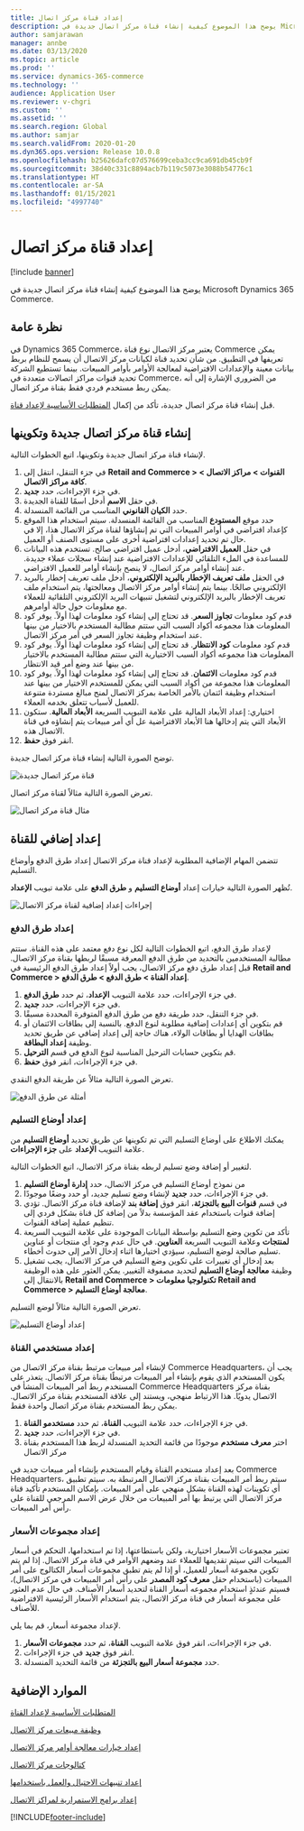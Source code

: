 ```yaml
---
title: إعداد قناة مركز اتصال
description: يوضح هذا الموضوع كيفية إنشاء قناة مركز اتصال جديدة في Microsoft Dynamics 365 Commerce.
author: samjarawan
manager: annbe
ms.date: 03/13/2020
ms.topic: article
ms.prod: ''
ms.service: dynamics-365-commerce
ms.technology: ''
audience: Application User
ms.reviewer: v-chgri
ms.custom: ''
ms.assetid: ''
ms.search.region: Global
ms.author: samjar
ms.search.validFrom: 2020-01-20
ms.dyn365.ops.version: Release 10.0.8
ms.openlocfilehash: b25626dafc07d576699ceba3cc9ca691db45cb9f
ms.sourcegitcommit: 38d40c331c8894acb7b119c5073e3088b54776c1
ms.translationtype: HT
ms.contentlocale: ar-SA
ms.lasthandoff: 01/15/2021
ms.locfileid: "4997740"
---
```

# <a name="set-up-a-call-center-channel"></a>إعداد قناة مركز اتصال


[!include [banner](includes/banner.md)]

يوضح هذا الموضوع كيفية إنشاء قناة مركز اتصال جديدة في Microsoft Dynamics 365 Commerce.

## <a name="overview"></a>نظرة عامة


في Dynamics 365 Commerce، يعتبر مركز الاتصال نوع قناة Commerce يمكن تعريفها في التطبيق. من شأن تحديد قناة لكيانات مركز الاتصال أن يسمح للنظام بربط بيانات معينة والإعدادات الافتراضية لمعالجة الأوامر بأوامر المبيعات. بينما تستطيع الشركة تحديد قنوات مراكز اتصالات متعددة في Commerce، من الضروري الإشارة إلى أنه يمكن ربط مستخدم فردي فقط بقناة مركز اتصال. 

قبل إنشاء قناة مركز اتصال جديدة، تأكد من إكمال [المتطلبات الأساسية لإعداد قناة](channels-prerequisites.md).

## <a name="create-and-configure-a-new-call-center-channel"></a>إنشاء قناة مركز اتصال جديدة وتكوينها

لإنشاء قناة مركز اتصال جديدة وتكوينها، اتبع الخطوات التالية.

1. في جزء التنقل، انتقل إلى **Retail and Commerce \> القنوات \> مراكز الاتصال \> كافة مراكز الاتصال**.
1. في جزء الإجراءات، حدد **جديد**.
1. في حقل **الاسم** أدخل اسمًا للقناة الجديدة.
1. حدد **الكيان القانوني** المناسب من القائمة المنسدلة.
1. حدد موقع **المستودع** المناسب من القائمة المنسدلة. سيتم استخدام هذا الموقع كإعداد افتراضي في أوامر المبيعات التي تم إنشاؤها لقناة مركز الاتصال هذا، إلا في حال تم تحديد إعدادات افتراضية أخرى على مستوى الصنف أو العميل.
1. في حقل **العميل الافتراضي**، أدخل عميل افتراضي صالح. تستخدم هذه البيانات للمساعدة في الملء التلقائي للإعدادات الافتراضية عند إنشاء سجلات عملاء جديدة. عند إنشاء أوامر مركز اتصال، لا ينصح بإنشاء أوامر للعميل الافتراضي.
1. في الحقل **ملف تعريف الإخطار بالبريد الإلكتروني**، أدخل ملف تعريف إخطار بالبريد الإلكتروني صالحًا. بينما يتم إنشاء أوامر مركز الاتصال ومعالجتها، يتم استخدام ملف تعريف الإخطار بالبريد الإلكتروني لتشغيل تنبيهات البريد الإلكتروني التلقائية للعملاء مع معلومات حول حالة أوامرهم.
1. قدم كود معلومات **تجاوز السعر**. قد تحتاج إلى إنشاء كود معلومات لهذا أولاً. يوفر كود المعلومات هذا مجموعه أكواد السبب التي ستتم مطالبة المستخدم بالاختيار من بينها عند استخدام وظيفة تجاوز السعر في أمر مركز الاتصال.
1. قدم كود معلومات **كود الانتظار**. قد تحتاج إلى إنشاء كود معلومات لهذا أولاً. يوفر كود المعلومات هذا مجموعه أكواد السبب الاختيارية التي ستتم مطالبة المستخدم بالاختيار من بينها عند وضع أمر قيد الانتظار.
1. قدم كود معلومات **الائتمان**. قد تحتاج إلى إنشاء كود معلومات لهذا أولاً. يوفر كود المعلومات هذا مجموعة من أكواد السبب التي يمكن للمستخدم الاختيار من بينها عند استخدام وظيفة ائتمان بالأمر الخاصة بمركز الاتصال لمنج مبالغ مستردة متنوعة للعميل لأسباب تتعلق بخدمه العملاء.
1. اختياري: إعداد الأبعاد المالية على علامة التبويب السريعة **الأبعاد المالية**. ستكون الأبعاد التي يتم إدخالها هنا الأبعاد الافتراضية عل أي أمر مبيعات يتم إنشاؤه في قناة الاتصال هذه.
1. انقر فوق **حفظ**.

توضح الصورة التالية إنشاء قناة مركز اتصال جديدة.

![قناة مركز اتصال جديدة](media/channel-setup-callcenter-1.png)

تعرض الصورة التالية مثالاً لقناة مركز اتصال.

![مثال قناة مركز اتصال](media/channel-setup-callcenter-2.png)

## <a name="additional-channel-setup"></a>إعداد إضافي للقناة

تتضمن المهام الإضافية المطلوبة لإعداد قناة مركز الاتصال إعداد طرق الدفع وأوضاع التسليم.

تُظهر الصورة التالية خيارات إعداد **أوضاع التسليم** و **طرق الدفع** على علامة تبويب **الإعداد**.

![إجراءات إعداد إضافية لقناة مركز الاتصال](media/channel-setup-callcenter-3.png)

### <a name="set-up-payment-methods"></a>إعداد طرق الدفع

لإعداد طرق الدفع، اتبع الخطوات التالية لكل نوع دفع معتمد على هذه القناة. ستتم مطالبة المستخدمين بالتحديد من طرق الدفع المعرفة مسبقًا لربطها بقناة مركز الاتصال. قبل إعداد طرق دفع مركز الاتصال، يجب أولاً إعداد طرق الدفع الرئيسية في **Retail and Commerce \> إعداد القناة \> طرق الدفع \> طرق الدفع**.

1. في جزء الإجراءات، حدد علامة التبويب **الإعداد**، ثم حدد **طرق الدفع**.
1. في جزء الإجراءات، حدد **جديد**.
1. في جزء التنقل، حدد طريقة دفع من طرق الدفع المتوفرة المحددة مسبقًا.
1. قم بتكوين أي إعدادات إضافية مطلوبة لنوع الدفع. بالنسبة إلى بطاقات الائتمان أو بطاقات الهدايا أو بطاقات الولاء، هناك حاجة إلى إعداد إضافي عن طريق تحديد وظيفة **إعداد البطاقة**. 
1. قم بتكوين حسابات الترحيل المناسبة لنوع الدفع في قسم **الترحيل**.
1. في جزء الإجراءات، انقر فوق **حفظ**.

تعرض الصورة التالية مثالاً عن طريقة الدفع النقدي.

![أمثلة عن طرق الدفع](media/channel-setup-callcenter-payments.png)

### <a name="set-up-modes-of-delivery"></a>إعداد أوضاع التسليم

يمكنك الاطلاع على أوضاع التسليم التي تم تكوينها عن طريق تحديد **أوضاع التسليم** من علامة التبويب **الإعداد** على **جزء الإجراءات**.  

لتغيير أو إضافة وضع تسليم لربطه بقناة مركز الاتصال، اتبع الخطوات التالية.

1. من نموذج أوضاع التسليم في مركز الاتصال، حدد **إدارة أوضاع التسليم**
1. في جزء الإجراءات، حدد **جديد** لإنشاء وضع تسليم جديد، أو حدد وضعًا موجودًا.
1. في قسم **قنوات البيع بالتجزئة**، انقر فوق **إضافة بند** لإضافة قناة مركز الاتصال. تؤدي إضافة قنوات باستخدام عقد المؤسسة بدلاً من إضافة كل قناة بشكل فردي إلى تنظيم عملية إضافة القنوات.
1. تأكد من تكوين وضع التسليم بواسطة البيانات الموجودة على علامة التبويب السريعة **لمنتجات** وعلامة التبويب السريعة **العناوين**. في حال عدم وجود أي منتجات أو عناوين تسليم صالحة لوضع التسليم، سيؤدي اختيارها اثناء إدخال الأمر إلى حدوث أخطاء.
1. بعد إدخال أي تغييرات على تكوين وضع التسليم في مركز الاتصال، يجب تشغيل وظيفة **معالجة أوضاع التسليم** لتحديد مصفوفة التغيير. يمكن العثور على هذه الوظيفة بالانتقال إلى **Retail and Commerce \> تكنولوجيا معلومات Retail and Commerce \> معالجة أوضاع التسليم**.

تعرض الصورة التالية مثالاً لوضع التسليم.

![إعداد أوضاع التسليم](media/channel-setup-retail-7.png)

### <a name="set-up-channel-users"></a>إعداد مستخدمي القناة

لإنشاء أمر مبيعات مرتبط بقناة مركز الاتصال من Commerce Headquarters، يجب أن يكون المستخدم الذي يقوم بإنشاء أمر المبيعات مرتبطًا بقناة مركز الاتصال. يتعذر على المستخدم ربط أمر المبيعات المنشأ في Commerce Headquarters بقناة مركز الاتصال يدويًا. هذا الارتباط منهجي، ويستند إلى علاقة المستخدم بقناة مركز الاتصال. يمكن ربط المستخدم بقناة مركز اتصال واحدة فقط.

1. في جزء الإجراءات، حدد علامة التبويب **القناة**، ثم حدد **مستخدمو القناة**.
1. في جزء الإجراءات، حدد **جديد**.
1. اختر **معرف مستخدم** موجودًا من قائمة التحديد المنسدلة لربط هذا المستخدم بقناة مركز الاتصال

بعد إعداد مستخدم القناة وقيام المستخدم بإنشاء أمر مبيعات جديد في Commerce Headquarters، سيتم ربط أمر المبيعات بقناة مركز الاتصال المرتبطة به. سيتم تطبيق أي تكوينات لهذه القناة بشكل منهجي على أمر المبيعات. بإمكان المستخدم تأكيد قناة مركز الاتصال التي يرتبط بها أمر المبيعات من خلال عرض الاسم المرجعي للقناة على رأس أمر المبيعات.


### <a name="set-up-price-groups"></a>إعداد مجموعات الأسعار

تعتبر مجموعات الأسعار اختيارية، ولكن باستطاعتها، إذا تم استخدامها، التحكم في أسعار المبيعات التي سيتم تقديمها للعملاء عند وضعهم الأوامر في قناة مركز الاتصال. إذا لم يتم تكوين مجموعة أسعار للعميل، أو إذا لم يتم تطبق مجموعات أسعار الكتالوج على أمر المبيعات (باستخدام حقل **معرف كود المصدر** على رأس أمر المبيعات في مركز الاتصال)، فسيتم عندئذٍ استخدام مجموعه أسعار القناة لتحديد أسعار الأصناف. في حال عدم العثور على مجموعة أسعار في قناة مركز الاتصال، يتم استخدام الأسعار الرئيسية الافتراضية للأصناف. 

لإعداد مجموعة أسعار، قم بما يلي.

1. في جزء الإجراءات، انقر فوق علامة التبويب **القناة**، ثم حدد **مجموعات الأسعار**.
1. انقر فوق **جديد** في جزء الإجراءات.
1. حدد **مجموعة أسعار البيع بالتجزئة‬** من قائمة التحديد المنسدلة.

## <a name="additional-resources"></a>الموارد الإضافية

[المتطلبات الأساسية لإعداد القناة](channels-prerequisites.md)

[وظيفة مبيعات مركز الاتصال](call-center-functionality.md)

[إعداد خيارات معالجة أوامر مركز الاتصال](set-up-order-processing-options.md)

[كتالوجات مركز الاتصال](call-center-catalogs.md)

[إعداد تنبيهات الاحتيال والعمل باستخدامها](set-up-fraud-alerts.md)

[إعداد برامج الاستمرارية لمراكز الاتصال](set-up-continuity-program.md)


[!INCLUDE[footer-include](../includes/footer-banner.md)]